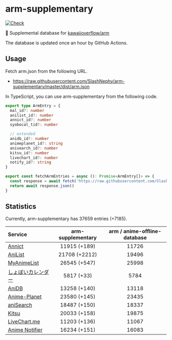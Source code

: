 # arm-supplementary

[![Check](https://github.com/SlashNephy/arm-supplementary/actions/workflows/check-node.yml/badge.svg)](https://github.com/SlashNephy/arm-supplementary/actions/workflows/check-node.yml)

💊 Supplemental database for [kawaiioverflow/arm](https://github.com/kawaiioverflow/arm)

The database is updated once an hour by GitHub Actions.

## Usage

Fetch arm.json from the following URL.

- https://raw.githubusercontent.com/SlashNephy/arm-supplementary/master/dist/arm.json

In TypeScript, you can use arm-supplementary from the following code.

```TypeScript
export type ArmEntry = {
  mal_id?: number
  anilist_id?: number
  annict_id?: number
  syobocal_tid?: number

  // extended
  anidb_id?: number
  animeplanet_id?: string
  anisearch_id?: number
  kitsu_id?: number
  livechart_id?: number
  notify_id?: string
}

export const fetchArmEntries = async (): Promise<ArmEntry[]> => {
  const response = await fetch('https://raw.githubusercontent.com/SlashNephy/arm-supplementary/master/dist/arm.json')
  return await response.json()
}
```

## Statistics

Currently, arm-supplementary has 37659 entries (+7185).

| Service                                     | arm-supplementary | arm / anime-offline-database |
| :------------------------------------------ | :---------------: | :--------------------------: |
| [Annict](https://annict.com)                |   11915 (+189)    |            11726             |
| [AniList](https://anilist.co)               |   21708 (+2212)   |            19496             |
| [MyAnimeList](https://myanimelist.net)      |   26545 (+547)    |            25998             |
| [しょぼいカレンダー](https://cal.syoboi.jp) |    5817 (+33)     |             5784             |
| [AniDB](https://anidb.net)                  |   13258 (+140)    |            13118             |
| [Anime-Planet](https://anime-planet.com)    |   23580 (+145)    |            23435             |
| [aniSearch](https://anisearch.com)          |   18487 (+150)    |            18337             |
| [Kitsu](https://kitsu.io)                   |   20033 (+158)    |            19875             |
| [LiveChart.me](https://livechart.me)        |   11203 (+136)    |            11067             |
| [Anime Notifier](https://notify.moe)        |   16234 (+151)    |            16083             |
